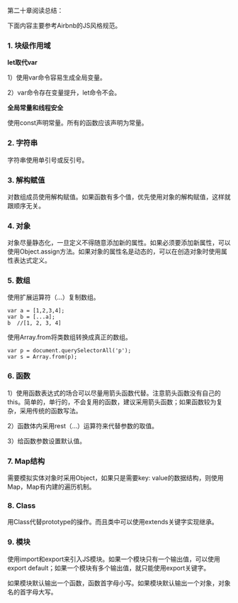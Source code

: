 第二十章阅读总结：

下面内容主要参考Airbnb的JS风格规范。

### 1. 块级作用域

**let取代var**

1）使用var命令容易生成全局变量。

2）var命令存在变量提升，let命令不会。

**全局常量和线程安全**

使用const声明常量。所有的函数应该声明为常量。

### 2. 字符串

字符串使用单引号或反引号。

### 3. 解构赋值

对数组成员使用解构赋值。如果函数有多个值，优先使用对象的解构赋值，这样就跟顺序无关。

### 4. 对象

对象尽量静态化，一旦定义不得随意添加新的属性。如果必须要添加新属性，可以使用Object.assign方法。如果对象的属性名是动态的，可以在创造对象时使用属性表达式定义。

### 5. 数组

使用扩展运算符（...）复制数组。

```
var a = [1,2,3,4];
var b = [...a];
b  //[1, 2, 3, 4]
```

使用Array.from将类数组转换成真正的数组。

```
var p = document.querySelectorAll('p');
var s = Array.from(p);
```

### 6. 函数

1）使用函数表达式的场合可以尽量用箭头函数代替。注意箭头函数没有自己的this。简单的，单行的，不会复用的函数，建议采用箭头函数；如果函数较为复杂，采用传统的函数写法。

2）函数体内采用rest（...）运算符来代替参数的取值。

3）给函数参数设置默认值。

### 7. Map结构

需要模拟实体对象时采用Object，如果只是需要key: value的数据结构，则使用Map，Map有内建的遍历机制。

### 8. Class

用Class代替prototype的操作。而且类中可以使用extends关键字实现继承。

### 9. 模块

使用import和export来引入JS模块。如果一个模块只有一个输出值，可以使用export default；如果一个模块有多个输出值，就只能使用export关键字。

如果模块默认输出一个函数，函数首字母小写。如果模块默认输出一个对象，对象名的首字母大写。






